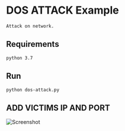 # DOS ATTACK Example 

    Attack on network.

## Requirements

    python 3.7 

## Run   

    python dos-attack.py

## ADD VICTIMS IP AND PORT
![Screenshot](add-device.png)